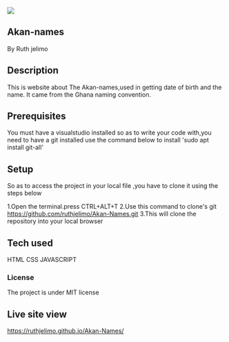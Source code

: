 <img src ="image/akannnname.png">

## Akan-names
By Ruth jelimo

## Description
This is website about The Akan-names,used in getting date of birth and the name. It came from the Ghana naming convention.

## Prerequisites
You must have a visualstudio installed so as to write your code with,you need to have a git installed
use the command below to install 'sudo apt install git-all'

## Setup
So as to access the project in your local file ,you have to clone it using the steps below 
 
 1.Open the terminal.press  CTRL+ALT+T
 2.Use this command to clone's git https://github.com/ruthjelimo/Akan-Names.git
 3.This will clone the repository into your local browser
 
 ## Tech used
  HTML
  CSS
  JAVASCRIPT
 
 ### License
 The project is under MIT license

 ## Live site view 
  https://ruthjelimo.github.io/Akan-Names/
 
